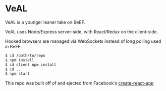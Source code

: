 # VeAL
VeAL is a younger leaner take on BeEF. 

VeAL uses Node/Express server-side, with React/Redux on the client-side.

Hooked browsers are managed via WebSockets instead of long polling used in BeEF.

```sh
$ cd /path/to/repo
$ npm install
$ cd client npm install
$ cd ..
$ npm start
```

This repo was built off of and ejected from Facebook's [create-react-app](https://github.com/facebookincubator/create-react-app)